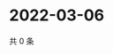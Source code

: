 # 2022-03-06

共 0 条

<!-- BEGIN WEIBO -->
<!-- 最后更新时间 Sun Mar 06 2022 22:08:12 GMT+0800 (China Standard Time) -->

<!-- END WEIBO -->
